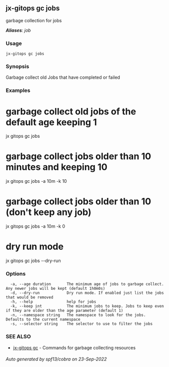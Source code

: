 ## jx-gitops gc jobs

garbage collection for jobs

***Aliases**: job*

### Usage

```
jx-gitops gc jobs
```

### Synopsis

Garbage collect old Jobs that have completed or failed

### Examples

  # garbage collect old jobs of the default age keeping 1
  jx gitops gc jobs
  
  # garbage collect jobs older than 10 minutes and keeping 10
  jx gitops gc jobs -a 10m -k 10
  
  # garbage collect jobs older than 10 (don't keep any job)
  jx gitops gc jobs -a 10m -k 0
  
  # dry run mode
  jx gitops gc jobs --dry-run

### Options

```
  -a, --age duration       The minimum age of jobs to garbage collect. Any newer jobs will be kept (default 1h0m0s)
  -d, --dry-run            Dry run mode. If enabled just list the jobs that would be removed
  -h, --help               help for jobs
  -k, --keep int           The minimum jobs to keep. Jobs to keep even if they are older than the age parameter (default 1)
  -n, --namespace string   The namespace to look for the jobs. Defaults to the current namespace
  -s, --selector string    The selector to use to filter the jobs
```

### SEE ALSO

* [jx-gitops gc](jx-gitops_gc.md)	 - Commands for garbage collecting resources

###### Auto generated by spf13/cobra on 23-Sep-2022
